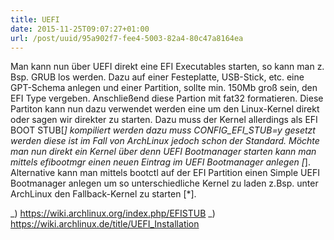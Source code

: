 ```yaml
---
title: UEFI
date: 2015-11-25T09:07:27+01:00
url: /post/uuid/95a902f7-fee4-5003-82a4-80c47a8164ea
---
```


Man kann nun über UEFI direkt eine EFI Executables starten, so kann man z. Bsp. GRUB los werden.
Dazu auf einer Festeplatte, USB-Stick, etc. eine GPT-Schema anlegen und einer Partition, sollte min. 150Mb groß sein,
den EFI Type vergeben. Anschließend diese Partion mit fat32 formatieren.
Diese Partiton kann nun dazu verwendet werden eine um den Linux-Kernel direkt oder sagen wir direkter zu starten.
Dazu muss der Kernel allerdings als EFI BOOT STUB[*] kompiliert werden dazu muss CONFIG_EFI_STUB=y gesetzt werden diese ist im Fall von ArchLinux jedoch schon der Standard.
Möchte man nun direkt ein Kernel über denn UEFI Bootmanager starten kann man mittels efibootmgr einen neuen Eintrag im UEFI Bootmanager anlegen [*].
Alternative kann man mittels bootctl auf der EFI Partition einen Simple UEFI Bootmanager anlegen um so unterschiedliche Kernel zu laden z.Bsp. unter ArchLinux den Fallback-Kernel zu starten [*].

_) https://wiki.archlinux.org/index.php/EFISTUB
_) https://wiki.archlinux.de/title/UEFI_Installation
